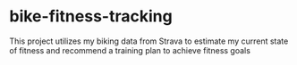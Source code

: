 # bike-fitness-tracking
This project utilizes my biking data from Strava to estimate my current state of fitness and recommend a training plan to achieve fitness goals

